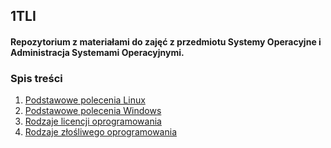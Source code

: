 ## 1TLI
#### Repozytorium z materiałami do zajęć z przedmiotu Systemy Operacyjne i Administracja Systemami Operacyjnymi.
### Spis treści
1. [Podstawowe polecenia Linux](Linux/Podstawowe-polecenia-linux.md)
2. [Podstawowe polecenia Windows](Windows/Podstawowe-polecenia-windows.md)
3. [Rodzaje licencji oprogramowania](rodzaje-licencji.md)
4. [Rodzaje złośliwego oprogramowania](rodzaje-zlosliwego-oprogramowania.md)